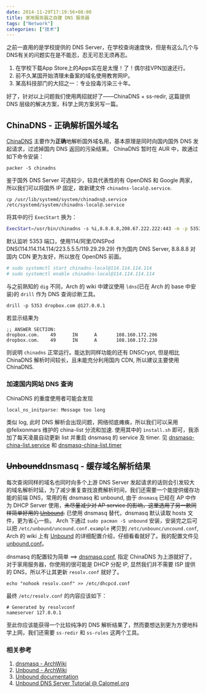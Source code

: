 ```yaml
---
date: 2014-11-29T17:19:56+08:00
title: 家用服务器之自建 DNS 服务器
tags: ["Network"]
categories: ["技术"]
---
```


之前一直用的是学校提供的 DNS Server，在学校查询速度快，但是有这么几个与DNS有关的问题实在是不能忍，忍无可忍无须再忍。

1. 在学校下载App Store上的Apps实在是太慢！了！偶尔挂VPN加速还行。  
2. 前不久某国开始清理未备案的域名使用教育网IP。  
3. 某高科技部门的大招之一：专业投毒污染三十年。

好了，针对以上问题我们使用两招就好了——ChinaDNS + ss-redir, 这篇提供 DNS 层级的解决方案，科学上网方案另写一篇。

## ChinaDNS - **正确**解析国外域名

[ChinaDNS](https://github.com/shadowsocks/ChinaDNS) 主要作为**正确**地解析国外域名用，基本原理是同时向国内国外 DNS 发起请求，过滤掉国内 DNS 返回的污染结果。 ChinaDNS 暂时在 AUR 中，故通过如下命令安装：
```
packer -S chinadns
```

鉴于国外 DNS Server 可选较少，较具代表性的有 OpenDNS 和 Google 两家，所以我们可以将国外 IP 固定，故新建文件 `chinadns-local@.service`.

```
cp /usr/lib/systemd/system/chinadns@.service /etc/systemd/system/chinadns-local@.service
```

将其中的行 `ExecStart` 换为：
```bash
ExecStart=/usr/bin/chinadns -s %i,8.8.8.8,208.67.222.222:443 -m -p 5353 -y 0.3 -d -c /etc/chnroute.txt
```
默认监听 5353 端口，使用114/阿里/DNSPod DNS(114.114.114.114/223.5.5.5/119.29.29.29) 作为国内 DNS Server, 8.8.8.8 对国内 CDN 更为友好，所以放在 OpenDNS 前面。
```bash
# sudo systemctl start chinadns-local@114.114.114.114
# sudo systemctl enable chinadns-local@114.114.114.114
```

与之前熟知的 `dig` 不同，Arch 的 wiki 中建议使用 `ldns`(已在 Arch 的 base 中安装)的 `drill` 作为 DNS 查询诊断工具。
```
drill -p 5353 dropbox.com @127.0.0.1
```
若显示结果为
```
;; ANSWER SECTION:
dropbox.com.    49      IN      A       108.160.172.206
dropbox.com.    49      IN      A       108.160.172.238
```
则说明 `chinadns` 正常运行。能达到同样功能的还有 DNSCrypt, 但是相比 ChinaDNS 解析时间较长，且未能充分利用国内 CDN, 所以建议主要使用 ChinaDNS.

### 加速国内网站 DNS 查询

ChinaDNS 的重度使用者可能会发现
```
local_ns_initparse: Message too long
```
类似 log, 此时 DNS 解析会出现问题，网络彻底瘫痪，所以我们可以采用 @felixonmars 维护的 china-list 分流和加速. 使用其中的 `install.sh` 即可，我添加了每天凌晨自动更新 list 并重启 dnsmasq 的 service 及 timer. 见 [dnsmasq-china-list.service](https://gist.github.com/billryan/718af2a3500bdf93a30e225d1e7dd725#file-dnsmasq-china-list-service) 和 [dnsmasq-china-list.timer](https://gist.github.com/billryan/718af2a3500bdf93a30e225d1e7dd725#file-dnsmasq-china-list-timer)

## ~~Unbound~~dnsmasq - 缓存域名解析结果

每次查询同样的域名也同时向多个上游 DNS Server 发起请求的话则会引发较大的域名解析时延，为了减少重复查找浪费解析时间，我们还需要一个能提供缓存功能的前端 DNS，常用的有 dnsmasq 和 unbound, 由于 `dnsmasq` 已经在 AP 中作为 DHCP Server 使用，~~未尽量减少对 AP service 的影响，这里选用了另一款同样简单好用的 [Unbound](https://www.unbound.net/).~~ 已使用 dnsmasq 替代，dnsmasq 默认读取 hosts 文件，更为省心一些。
Arch 下通过 `sudo pacman -S unbound` 安装，安装完之后可以把 `/etc/unbound/uncound.conf.example` 拷贝到 `/etc/unbounc/uncound.conf`, Arch 的 wiki 上有 [Unbound](https://wiki.archlinux.org/index.php/Unbound) 的详细配置介绍，仔细看看就好了。我的配置文件见 [unbound.conf](https://gist.github.com/billryan/d8a087aafb32339e21c9#file-unbound-conf)。

dnsmasq 的配置较为简单 ==> [dnsmasq.conf](https://gist.github.com/billryan/718af2a3500bdf93a30e225d1e7dd725#file-dnsmasq-conf), 指定 ChinaDNS 为上游就好了，对于家用服务器，你使用的很可能是 DHCP 分配 IP, 显然我们并不需要 ISP 提供的 DNS，所以不让其更新 `resolv.conf` 就好了。

```
echo "nohook resolv.conf" >> /etc/dhcpcd.conf
```

最终 `/etc/resolv.conf` 的内容应该如下：
```
# Generated by resolvconf
nameserver 127.0.0.1
```

至此你应该能获得一个比较纯净的 DNS 解析结果了，然而要想达到更为方便地科学上网，我们还需要 `ss-redir` 和 `ss-rules` 这两个工具。

### 相关参考

1. [dnsmasq - ArchWiki](https://wiki.archlinux.org/index.php/dnsmasq)
1. [Unbound - ArchWiki](https://wiki.archlinux.org/index.php/Unbound)
2. [Unbound documentation](https://www.unbound.net/documentation/unbound.conf.html)  
3. [Unbound DNS Server Tutorial @ Calomel.org](https://calomel.org/unbound_dns.html)